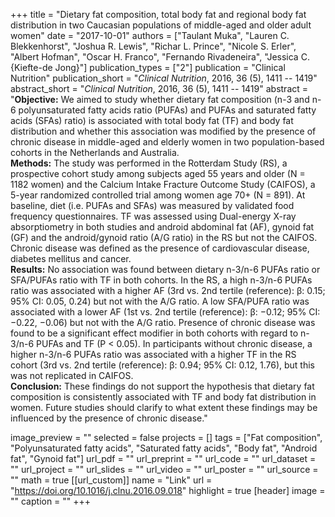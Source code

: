 +++
title = "Dietary fat composition, total body fat and regional body fat distribution in two Caucasian populations of middle-aged and older adult women"
date = "2017-10-01"
authors = ["Taulant Muka", "Lauren C. Blekkenhorst", "Joshua R. Lewis", "Richar L. Prince", "Nicole S. Erler", "Albert Hofman", "Oscar H. Franco", "Fernando Rivadeneira", "Jessica C. {Kiefte-de Jong}"]
publication_types = ["2"]
publication = "Clinical Nutrition"
publication_short = "*Clinical Nutrition*, 2016, 36 (5), 1411 -- 1419"
abstract_short = "*Clinical Nutrition*, 2016, 36 (5), 1411 -- 1419"
abstract = "**Objective:** We aimed to study whether dietary fat composition (n-3 and n-6 polyunsaturated fatty acids ratio (PUFAs) and PUFAs and saturated fatty acids (SFAs) ratio) is associated with total body fat (TF) and body fat distribution and whether this association was modified by the presence of chronic disease in middle-aged and elderly women in two population-based cohorts in the Netherlands and Australia.<br>**Methods:** The study was performed in the Rotterdam Study (RS), a prospective cohort study among subjects aged 55 years and older (N = 1182 women) and the Calcium Intake Fracture Outcome Study (CAIFOS), a 5-year randomized controlled trial among women age 70+ (N = 891). At baseline, diet (i.e. PUFAs and SFAs) was measured by validated food frequency questionnaires. TF was assessed using Dual-energy X-ray absorptiometry in both studies and android abdominal fat (AF), gynoid fat (GF) and the android/gynoid ratio (A/G ratio) in the RS but not the CAIFOS. Chronic disease was defined as the presence of cardiovascular disease, diabetes mellitus and cancer.<br>**Results:** No association was found between dietary n-3/n-6 PUFAs ratio or SFA/PUFAs ratio with TF in both cohorts. In the RS, a high n-3/n-6 PUFAs ratio was associated with a higher AF (3rd vs. 2nd tertile (reference): β: 0.15; 95% CI: 0.05, 0.24) but not with the A/G ratio. A low SFA/PUFA ratio was associated with a lower AF (1st vs. 2nd tertile (reference): β: −0.12; 95% CI: −0.22, −0.06) but not with the A/G ratio. Presence of chronic disease was found to be a significant effect modifier in both cohorts with regard to n-3/n-6 PUFAs and TF (P < 0.05). In participants without chronic disease, a higher n-3/n-6 PUFAs ratio was associated with a higher TF in the RS cohort (3rd vs. 2nd tertile (reference): β: 0.94; 95% CI: 0.12, 1.76), but this was not replicated in CAIFOS.<br>**Conclusion:** These findings do not support the hypothesis that dietary fat composition is consistently associated with TF and body fat distribution in women. Future studies should clarify to what extent these findings may be influenced by the presence of chronic disease."

image_preview = ""
selected = false
projects = []
tags = ["Fat composition", "Polyunsaturated fatty acids", "Saturated fatty acids", "Body fat", "Android fat", "Gynoid fat"]
url_pdf = ""
url_preprint = ""
url_code = ""
url_dataset = ""
url_project = ""
url_slides = ""
url_video = ""
url_poster = ""
url_source = ""
math = true
[[url_custom]]
  name = "Link"
  url = "https://doi.org/10.1016/j.clnu.2016.09.018"
highlight = true
[header]
image = ""
caption = ""
+++
